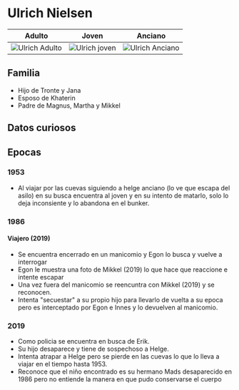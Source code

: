 # Ulrich Nielsen

| Adulto | Joven | Anciano
| --- | --- | ---
| <img src="https://vignette.wikia.nocookie.net/dark-netflix/images/c/c6/Profile_-_Ulrich_2019.jpg/revision/latest/scale-to-width-down/350?cb=20171226151948" alt="Ulrich Adulto"> | <img src="https://vignette.wikia.nocookie.net/dark-netflix/images/b/b3/Profile_-_Ulrich_1986.jpg/revision/latest/scale-to-width-down/350?cb=20171226151947" alt="Ulrich joven"> | <img src="https://vignette.wikia.nocookie.net/dark-netflix/images/c/c8/Profile_-_Ulrich_1987.png/revision/latest/scale-to-width-down/350?cb=20190623164841" alt="Ulrich Anciano">

## Familia

* Hijo de Tronte y Jana
* Esposo de Khaterin
* Padre de Magnus, Martha y Mikkel

## Datos curiosos

## Epocas

### 1953

* Al viajar por las cuevas siguiendo a helge anciano (lo ve que escapa del asilo) en su busca encuentra al joven y en su intento de  matarlo, solo lo deja inconsiente y lo abandona en el bunker.

### 1986

#### Viajero (2019)
* Se encuentra encerrado en un manicomio y Egon lo busca y vuelve a interrogar
* Egon le muestra una foto de Mikkel (2019) lo que hace que reaccione e intente escapar
* Una vez fuera del manicomio se reencuntra con Mikkel (2019) y se reconocen.
* Intenta "secuestar" a su propio hijo para llevarlo de vuelta a su epoca pero es interceptado por Egon e Innes y lo devuelven al manicomio.

### 2019

* Como policia se encuentra en busca de Erik.
* Su hijo desaparece y tiene de sospechoso a Helge.
* Intenta atrapar a Helge pero se pierde en las cuevas lo que lo lleva a viajar en el tiempo hasta 1953.
* Reconoce que el niño encontrado es su hermano Mads desaparecido en 1986 pero no entiende la manera en que pudo conservarse el cuerpo